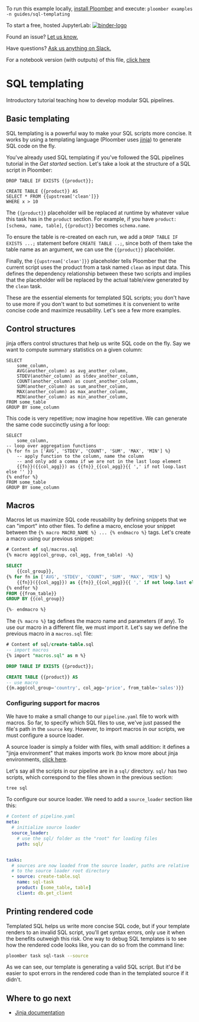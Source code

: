 <!-- start header -->
To run this example locally, [install Ploomber](https://docs.ploomber.io/en/latest/get-started/quick-start.html) and execute: `ploomber examples -n guides/sql-templating`

To start a free, hosted JupyterLab: [![binder-logo](https://mybinder.org/badge_logo.svg)](https://mybinder.org/v2/gh/ploomber/binder-env/main?urlpath=git-pull%3Frepo%3Dhttps%253A%252F%252Fgithub.com%252Fploomber%252Fprojects%26urlpath%3Dlab%252Ftree%252Fprojects%252Fguides/sql-templating%252FREADME.ipynb%26branch%3Dmaster)

Found an issue? [Let us know.](https://github.com/ploomber/projects/issues/new?title=guides/sql-templating%20issue)

Have questions? [Ask us anything on Slack.](https://ploomber.io/community/)

For a notebook version (with outputs) of this file, [click here](https://github.com/ploomber/projects/blob/master/guides/sql-templating/README.ipynb)
<!-- end header -->



# SQL templating

<!-- start description -->
Introductory tutorial teaching how to develop modular SQL pipelines.
<!-- end description -->

## Basic templating

SQL templating is a powerful way to make your SQL scripts more concise. It works by using a templating language (Ploomber uses [jinja](https://github.com/pallets/jinja)) to generate SQL code on the fly.

You've already used SQL templating if you've followed the SQL pipelines tutorial in the *Get started* section. Let's take a look at the structure of a SQL script in Ploomber:

```postgresql
DROP TABLE IF EXISTS {{product}};

CREATE TABLE {{product}} AS
SELECT * FROM {{upstream['clean']}}
WHERE x > 10
```

The `{{product}}` placeholder will be replaced at runtime by whatever value this task has in the `product` section. For example, if you have `product: [schema, name, table]`, `{{product}}` becomes `schema.name`.

To ensure the table is re-created on each run, we add a `DROP TABLE IF EXISTS ...;` statement before `CREATE TABLE ..;`, since both of them take the table name as an argument, we can use the `{{product}}` placeholder.

Finally, the `{{upstream['clean']}}` placeholder tells Ploomber that the current script uses the product from a task named `clean` as input data. This defines the dependency relationship between these two scripts and implies that the placeholder will be replaced by the actual table/view generated by the `clean` task.

These are the essential elements for templated SQL scripts; you don't have to use more if you don't want to but sometimes it is convenient to write concise code and maximize reusability. Let's see a few more examples.

## Control structures

jinja offers control structures that help us write SQL code on the fly. Say we want to compute summary statistics on a given column:

```postgresql
SELECT
    some_column,
    AVG(another_column) as avg_another_column,
    STDEV(another_column) as stdev_another_column,
    COUNT(another_column) as count_another_column,
    SUM(another_column) as sum_another_column,
    MAX(another_column) as max_another_column,
    MIN(another_column) as min_another_column,
FROM some_table
GROUP BY some_column
```

This code is very repetitive; now imagine how repetitive. We can generate the same code succinctly using a for loop:

```postgresql
SELECT
    some_column,
-- loop over aggregation functions
{% for fn in ['AVG', 'STDEV', 'COUNT', 'SUM', 'MAX', 'MIN'] %}
    -- apply function to the column, name the column
    -- and only add a comma if we are not in the last loop element
    {{fn}}({{col_agg}}) as {{fn}}_{{col_agg}}{{ ',' if not loop.last else '' }}
{% endfor %}
FROM some_table
GROUP BY some_column
```


## Macros

Macros let us maximize SQL code reusability by defining snippets that we can "import" into other files. To define a macro, enclose your snippet between the  `{% macro MACRO_NAME %} ... {% endmacro %}` tags. Let's create a macro using our previous snippet:


<!-- #md -->
```sql
# Content of sql/macros.sql
{% macro agg(col_group, col_agg, from_table) -%}

SELECT
    {{col_group}},
{% for fn in ['AVG', 'STDEV', 'COUNT', 'SUM', 'MAX', 'MIN'] %}
    {{fn}}({{col_agg}}) as {{fn}}_{{col_agg}}{{ ',' if not loop.last else '' }}
{% endfor %}
FROM {{from_table}}
GROUP BY {{col_group}}

{%- endmacro %}
```
<!-- #endmd -->

The `{% macro %}` tag defines the macro name and parameters (if any). To use our macro in a different file, we must import it. Let's say we define the previous macro in a `macros.sql` file:

<!-- #md -->
```sql
# Content of sql/create-table.sql
-- import macros
{% import "macros.sql" as m %}

DROP TABLE IF EXISTS {{product}};

CREATE TABLE {{product}} AS
-- use macro
{{m.agg(col_group='country', col_agg='price', from_table='sales')}}

```
<!-- #endmd -->

### Configuring support for macros

We have to make a small change to our `pipeline.yaml` file to work with macros. So far, to specify which SQL files to use, we've just passed the file's path in the `source` key. However, to import macros in our scripts, we must configure a source loader.

A source loader is simply a folder with files, with small addition: it defines a "jinja environment" that makes imports work (to know more about jinja environments, [click here](https://jinja.palletsprojects.com/en/2.11.x/api/#basics).

Let's say all the scripts in our pipeline are in a `sql/` directory. `sql/` has two scripts, which correspond to the files shown in the previous section:

```sh
tree sql
```

To configure our source loader. We need to add a `source_loader` section like this:

<!-- #md -->
```yaml
# Content of pipeline.yaml
meta:
  # initialize source loader
  source_loader:
    # use the sql/ folder as the "root" for loading files
    path: sql/


tasks:
  # sources are now loaded from the source loader, paths are relative
  # to the source loader root directory
  - source: create-table.sql
    name: sql-task
    product: [some_table, table]
    client: db.get_client
```
<!-- #endmd -->

## Printing rendered code

Templated SQL helps us write more concise SQL code, but if your template renders to an invalid SQL script, you'll get syntax errors, only use it when the benefits outweigh this risk. One way to debug SQL templates is to see how the rendered code looks like, you can do so from the command line:

```sh
ploomber task sql-task --source
```

As we can see, our template is generating a valid SQL script. But it'd be easier to spot errors in the rendered code than in the templated source if it didn't.

## Where to go next

* [Jinja documentation](https://jinja.palletsprojects.com/en/2.11.x/templates/)